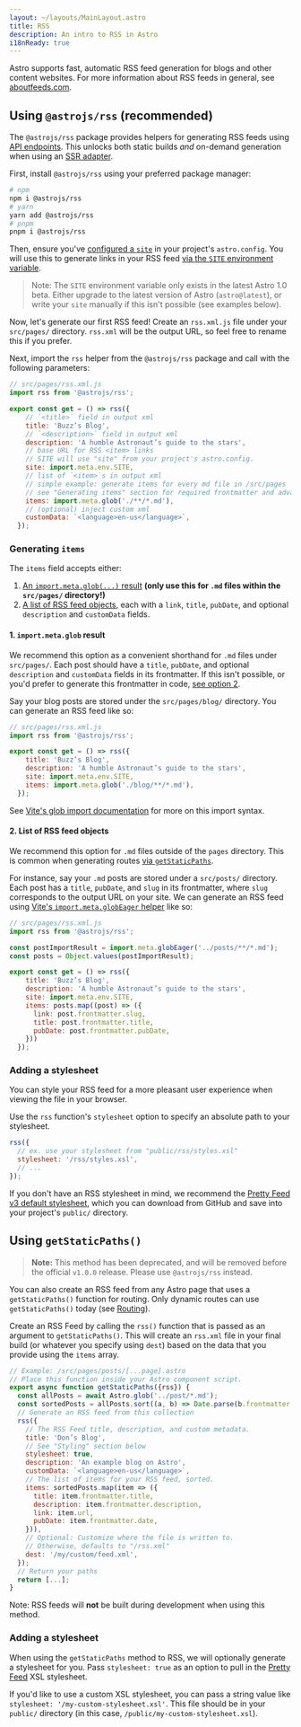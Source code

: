 ```yaml
---
layout: ~/layouts/MainLayout.astro
title: RSS
description: An intro to RSS in Astro
i18nReady: true
---
```


Astro supports fast, automatic RSS feed generation for blogs and other content websites. For more information about RSS feeds in general, see [aboutfeeds.com](https://aboutfeeds.com/).

## Using `@astrojs/rss` (recommended)

The `@astrojs/rss` package provides helpers for generating RSS feeds using [API endpoints](/en/core-concepts/astro-pages/#non-html-pages). This unlocks both static builds _and_ on-demand generation when using an [SSR adapter](/en/guides/server-side-rendering/#enabling-ssr-in-your-project).

First, install `@astrojs/rss` using your preferred package manager:

```bash
# npm
npm i @astrojs/rss
# yarn
yarn add @astrojs/rss
# pnpm
pnpm i @astrojs/rss
```

Then, ensure you've [configured a `site`](/en/reference/configuration-reference/#site) in your project's `astro.config`. You will use this to generate links in your RSS feed [via the `SITE` environment variable](/en/guides/environment-variables/#default-environment-variables).

> Note: The `SITE` environment variable only exists in the latest Astro 1.0 beta. Either upgrade to the latest version of Astro (`astro@latest`), or write your `site` manually if this isn't possible (see examples below).

Now, let's generate our first RSS feed! Create an `rss.xml.js` file under your `src/pages/` directory. `rss.xml` will be the output URL, so feel free to rename this if you prefer.

Next, import the `rss` helper from the `@astrojs/rss` package and call with the following parameters:

```js
// src/pages/rss.xml.js
import rss from '@astrojs/rss';

export const get = () => rss({
    // `<title>` field in output xml
    title: 'Buzz’s Blog',
    // `<description>` field in output xml
    description: 'A humble Astronaut’s guide to the stars',
    // base URL for RSS <item> links
    // SITE will use "site" from your project's astro.config.
    site: import.meta.env.SITE,
    // list of `<item>`s in output xml
    // simple example: generate items for every md file in /src/pages
    // see "Generating items" section for required frontmatter and advanced use cases
    items: import.meta.glob('./**/*.md'),
    // (optional) inject custom xml
    customData: `<language>en-us</language>`,
  });
```

### Generating `items`

The `items` field accepts either:
1. [An `import.meta.glob(...)` result](#1-importmetaglob-result) **(only use this for `.md` files within the `src/pages/` directory!)**
2. [A list of RSS feed objects](#2-list-of-rss-feed-objects), each with a `link`, `title`, `pubDate`, and optional `description` and `customData` fields.

#### 1. `import.meta.glob` result

We recommend this option as a convenient shorthand for `.md` files under `src/pages/`. Each post should have a `title`, `pubDate`, and optional `description` and `customData` fields in its frontmatter. If this isn't possible, or you'd prefer to generate this frontmatter in code, [see option 2](#2-list-of-rss-feed-objects).

Say your blog posts are stored under the `src/pages/blog/` directory. You can generate an RSS feed like so:

```js
// src/pages/rss.xml.js
import rss from '@astrojs/rss';

export const get = () => rss({
    title: 'Buzz’s Blog',
    description: 'A humble Astronaut’s guide to the stars',
    site: import.meta.env.SITE,
    items: import.meta.glob('./blog/**/*.md'),
  });
```

See [Vite's glob import documentation](https://vitejs.dev/guide/features.html#glob-import) for more on this import syntax.

#### 2. List of RSS feed objects

We recommend this option for `.md` files outside of the `pages` directory. This is common when generating routes [via `getStaticPaths`](/en/reference/api-reference/#getstaticpaths).

For instance, say your `.md` posts are stored under a `src/posts/` directory. Each post has a `title`, `pubDate`, and `slug` in its frontmatter, where `slug` corresponds to the output URL on your site. We can generate an RSS feed using [Vite's `import.meta.globEager` helper](https://vitejs.dev/guide/features.html#glob-import) like so:

```js
// src/pages/rss.xml.js
import rss from '@astrojs/rss';

const postImportResult = import.meta.globEager('../posts/**/*.md');
const posts = Object.values(postImportResult);

export const get = () => rss({
    title: 'Buzz’s Blog',
    description: 'A humble Astronaut’s guide to the stars',
    site: import.meta.env.SITE,
    items: posts.map((post) => ({
      link: post.frontmatter.slug,
      title: post.frontmatter.title,
      pubDate: post.frontmatter.pubDate,
    }))
  });
```

### Adding a stylesheet

You can style your RSS feed for a more pleasant user experience when viewing the file in your browser.

Use the `rss` function's `stylesheet` option to specify an absolute path to your stylesheet.

```js
rss({
  // ex. use your stylesheet from "public/rss/styles.xsl"
  stylesheet: '/rss/styles.xsl',
  // ...
});
```

If you don't have an RSS stylesheet in mind, we recommend the [Pretty Feed v3 default stylesheet](https://github.com/genmon/aboutfeeds/blob/main/tools/pretty-feed-v3.xsl), which you can download from GitHub and save into your project's `public/` directory.

## Using `getStaticPaths()`

> **Note:** This method has been deprecated, and will be removed before the official `v1.0.0` release. Please use `@astrojs/rss` instead.

You can also create an RSS feed from any Astro page that uses a `getStaticPaths()` function for routing. Only dynamic routes can use `getStaticPaths()` today (see [Routing](/en/core-concepts/routing/)).

Create an RSS Feed by calling the `rss()` function that is passed as an argument to `getStaticPaths()`. This will create an `rss.xml` file in your final build (or whatever you specify using `dest`) based on the data that you provide using the `items` array.

```js
// Example: /src/pages/posts/[...page].astro
// Place this function inside your Astro component script.
export async function getStaticPaths({rss}) {
  const allPosts = await Astro.glob('../post/*.md');
  const sortedPosts = allPosts.sort((a, b) => Date.parse(b.frontmatter.date) - Date.parse(a.frontmatter.date));
  // Generate an RSS feed from this collection
  rss({
    // The RSS Feed title, description, and custom metadata.
    title: 'Don’s Blog',
    // See "Styling" section below
    stylesheet: true,
    description: 'An example blog on Astro',
    customData: `<language>en-us</language>`,
    // The list of items for your RSS feed, sorted.
    items: sortedPosts.map(item => ({
      title: item.frontmatter.title,
      description: item.frontmatter.description,
      link: item.url,
      pubDate: item.frontmatter.date,
    })),
    // Optional: Customize where the file is written to.
    // Otherwise, defaults to "/rss.xml"
    dest: '/my/custom/feed.xml',
  });
  // Return your paths
  return [...];
}
```

Note: RSS feeds will **not** be built during development when using this method.

### Adding a stylesheet

When using the `getStaticPaths` method to RSS, we will optionally generate a stylesheet for you. Pass `stylesheet: true` as an option to pull in the [Pretty Feed](https://github.com/genmon/aboutfeeds/blob/main/tools/pretty-feed-v3.xsl) XSL stylesheet.

If you'd like to use a custom XSL stylesheet, you can pass a string value like `stylesheet: '/my-custom-stylesheet.xsl'`. This file should be in your `public/` directory (in this case, `/public/my-custom-stylesheet.xsl`).

